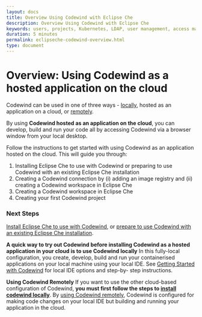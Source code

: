 ```yaml
---
layout: docs
title: Overview Using Codewind with Eclipse Che
description: Overview Using Codewind with Eclipse Che
keywords: users, projects, Kubernetes, LDAP, user management, access management, login, deployment, pod, security, securing cloud connection, remote deployment of Codewind
duration: 5 minutes
permalink: eclipseche-codewind-overview.html
type: document
---
```


# Overview: Using Codewind as a hosted application on the cloud

Codewind can be used in one of three ways - [locally](./vsc-getting-started.html), hosted as an application on a cloud, or [remotely](./remote-codewind-overview.html). 

By using **Codewind hosted as an application on the cloud**, you can develop, build and run your code all by accessing Codewind via a browser window from your local desktop.

Follow the instructions to get started with using Codewind as an application hosted on the cloud. This will guide you through:

1. Installing Eclipse Che to use with Codewind or preparing to use Codewind with an existing Eclipse Che installation
2. Creating a Codewind connection by (i) adding an image registry and (ii) creating a Codewind workspace in Eclipse Che
3. Creating a Codewind workspace in Eclipse Che
4. Creating your first Codewind project 

### Next Steps

[Install Eclipse Che to use with Codewind](./che-installinfo.html), or [prepare to use Codewind with an existing Eclipse Che installation](./che-installinfo.html). 

**A quick way to try out Codewind before installing Codewind as a hosted application in your cloud is to use Codewind locally** In this fully-local configuration, you create, develop, build and run your containerised applications on your local machine using your local IDE. See [Getting Started with Codewind](./gettingstarted.html) for local IDE options and step-by- step instructions.

**Using Codewind Remotely** If you want to use the other cloud-based configuration of Codewind, **you must first follow the steps to [install codewind locally](./gettingstarted.html)**. By [using Codewind remotely](./remote-codewind-overview.html), Codewind is configured for making code changes on your local IDE but building and running your application in the cloud. 
